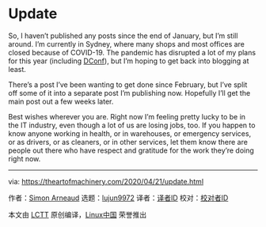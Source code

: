 [#]: collector: (lujun9972)
[#]: translator: ( )
[#]: reviewer: ( )
[#]: publisher: ( )
[#]: url: ( )
[#]: subject: (Update)
[#]: via: (https://theartofmachinery.com/2020/04/21/update.html)
[#]: author: (Simon Arneaud https://theartofmachinery.com)

Update
======

So, I haven’t published any posts since the end of January, but I’m still around. I’m currently in Sydney, where many shops and most offices are closed because of COVID-19. The pandemic has disrupted a lot of my plans for this year (including [DConf][1]), but I’m hoping to get back into blogging at least.

There’s a post I’ve been wanting to get done since February, but I’ve split off some of it into a separate post I’m publishing now. Hopefully I’ll get the main post out a few weeks later.

Best wishes wherever you are. Right now I’m feeling pretty lucky to be in the IT industry, even though a lot of us are losing jobs, too. If you happen to know anyone working in health, or in warehouses, or emergency services, or as drivers, or as cleaners, or in other services, let them know there are people out there who have respect and gratitude for the work they’re doing right now.

--------------------------------------------------------------------------------

via: https://theartofmachinery.com/2020/04/21/update.html

作者：[Simon Arneaud][a]
选题：[lujun9972][b]
译者：[译者ID](https://github.com/译者ID)
校对：[校对者ID](https://github.com/校对者ID)

本文由 [LCTT](https://github.com/LCTT/TranslateProject) 原创编译，[Linux中国](https://linux.cn/) 荣誉推出

[a]: https://theartofmachinery.com
[b]: https://github.com/lujun9972
[1]: https://dconf.org/2020/index.html
